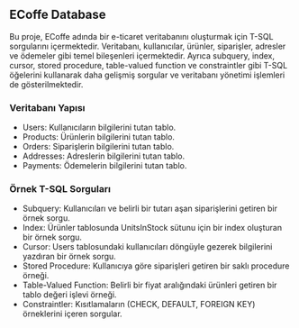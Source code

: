 ## ECoffe Database

Bu proje, ECoffe adında bir e-ticaret veritabanını oluşturmak için T-SQL sorgularını içermektedir. Veritabanı, kullanıcılar, ürünler, siparişler, adresler ve ödemeler gibi temel bileşenleri içermektedir. Ayrıca subquery, index, cursor, stored procedure, table-valued function ve constraintler gibi T-SQL öğelerini kullanarak daha gelişmiş sorgular ve veritabanı yönetimi işlemleri de gösterilmektedir.

### Veritabanı Yapısı

- Users: Kullanıcıların bilgilerini tutan tablo.
- Products: Ürünlerin bilgilerini tutan tablo.
- Orders: Siparişlerin bilgilerini tutan tablo.
- Addresses: Adreslerin bilgilerini tutan tablo.
- Payments: Ödemelerin bilgilerini tutan tablo.

### Örnek T-SQL Sorguları

- Subquery: Kullanıcıları ve belirli bir tutarı aşan siparişlerini getiren bir örnek sorgu.
- Index: Ürünler tablosunda UnitsInStock sütunu için bir index oluşturan bir örnek sorgu.
- Cursor: Users tablosundaki kullanıcıları döngüyle gezerek bilgilerini yazdıran bir örnek sorgu.
- Stored Procedure: Kullanıcıya göre siparişleri getiren bir saklı procedure örneği.
- Table-Valued Function: Belirli bir fiyat aralığındaki ürünleri getiren bir tablo değeri işlevi örneği.
- Constraintler: Kısıtlamaların (CHECK, DEFAULT, FOREIGN KEY) örneklerini içeren sorgular.


